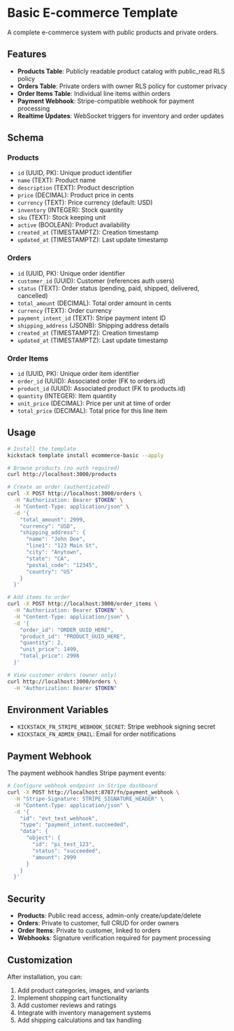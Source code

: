 # Basic E-commerce Template

A complete e-commerce system with public products and private orders.

## Features

- **Products Table**: Publicly readable product catalog with public_read RLS policy
- **Orders Table**: Private orders with owner RLS policy for customer privacy
- **Order Items Table**: Individual line items within orders
- **Payment Webhook**: Stripe-compatible webhook for payment processing
- **Realtime Updates**: WebSocket triggers for inventory and order updates

## Schema

### Products
- `id` (UUID, PK): Unique product identifier
- `name` (TEXT): Product name
- `description` (TEXT): Product description
- `price` (DECIMAL): Product price in cents
- `currency` (TEXT): Price currency (default: USD)
- `inventory` (INTEGER): Stock quantity
- `sku` (TEXT): Stock keeping unit
- `active` (BOOLEAN): Product availability
- `created_at` (TIMESTAMPTZ): Creation timestamp
- `updated_at` (TIMESTAMPTZ): Last update timestamp

### Orders
- `id` (UUID, PK): Unique order identifier
- `customer_id` (UUID): Customer (references auth users)
- `status` (TEXT): Order status (pending, paid, shipped, delivered, cancelled)
- `total_amount` (DECIMAL): Total order amount in cents
- `currency` (TEXT): Order currency
- `payment_intent_id` (TEXT): Stripe payment intent ID
- `shipping_address` (JSONB): Shipping address details
- `created_at` (TIMESTAMPTZ): Creation timestamp
- `updated_at` (TIMESTAMPTZ): Last update timestamp

### Order Items
- `id` (UUID, PK): Unique order item identifier
- `order_id` (UUID): Associated order (FK to orders.id)
- `product_id` (UUID): Associated product (FK to products.id)
- `quantity` (INTEGER): Item quantity
- `unit_price` (DECIMAL): Price per unit at time of order
- `total_price` (DECIMAL): Total price for this line item

## Usage

```bash
# Install the template
kickstack template install ecommerce-basic --apply

# Browse products (no auth required)
curl http://localhost:3000/products

# Create an order (authenticated)
curl -X POST http://localhost:3000/orders \
  -H "Authorization: Bearer $TOKEN" \
  -H "Content-Type: application/json" \
  -d '{
    "total_amount": 2999,
    "currency": "USD",
    "shipping_address": {
      "name": "John Doe",
      "line1": "123 Main St",
      "city": "Anytown",
      "state": "CA",
      "postal_code": "12345",
      "country": "US"
    }
  }'

# Add items to order
curl -X POST http://localhost:3000/order_items \
  -H "Authorization: Bearer $TOKEN" \
  -H "Content-Type: application/json" \
  -d '{
    "order_id": "ORDER_UUID_HERE",
    "product_id": "PRODUCT_UUID_HERE",
    "quantity": 2,
    "unit_price": 1499,
    "total_price": 2998
  }'

# View customer orders (owner only)
curl http://localhost:3000/orders \
  -H "Authorization: Bearer $TOKEN"
```

## Environment Variables

- `KICKSTACK_FN_STRIPE_WEBHOOK_SECRET`: Stripe webhook signing secret
- `KICKSTACK_FN_ADMIN_EMAIL`: Email for order notifications

## Payment Webhook

The payment webhook handles Stripe payment events:

```bash
# Configure webhook endpoint in Stripe dashboard
curl -X POST http://localhost:8787/fn/payment_webhook \
  -H "Stripe-Signature: STRIPE_SIGNATURE_HEADER" \
  -H "Content-Type: application/json" \
  -d '{
    "id": "evt_test_webhook",
    "type": "payment_intent.succeeded",
    "data": {
      "object": {
        "id": "pi_test_123",
        "status": "succeeded",
        "amount": 2999
      }
    }
  }'
```

## Security

- **Products**: Public read access, admin-only create/update/delete
- **Orders**: Private to customer, full CRUD for order owners
- **Order Items**: Private to customer, linked to orders
- **Webhooks**: Signature verification required for payment processing

## Customization

After installation, you can:
1. Add product categories, images, and variants
2. Implement shopping cart functionality
3. Add customer reviews and ratings
4. Integrate with inventory management systems
5. Add shipping calculations and tax handling